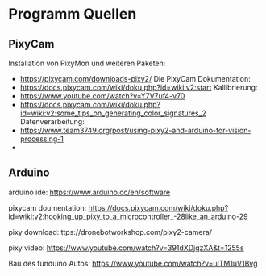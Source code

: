 # Programm Quellen
## PixyCam
Installation von PixyMon und weiteren Paketen:
* https://pixycam.com/downloads-pixy2/
Die PixyCam Dokumentation:
* https://docs.pixycam.com/wiki/doku.php?id=wiki:v2:start 
Kallibrierung:
* https://www.youtube.com/watch?v=Y7V7uf4-v70
* https://docs.pixycam.com/wiki/doku.php?id=wiki:v2:some_tips_on_generating_color_signatures_2
Datenverarbeitung:
* https://www.team3749.org/post/using-pixy2-and-arduino-for-vision-processing-1
* 
## Arduino
 arduino ide: https://www.arduino.cc/en/software

  pixycam doumentation: https://docs.pixycam.com/wiki/doku.php?id=wiki:v2:hooking_up_pixy_to_a_microcontroller_-28like_an_arduino-29

  pixy download: ttps://dronebotworkshop.com/pixy2-camera/

 pixy video:  https://www.youtube.com/watch?v=391dXDjqzXA&t=1255s

 Bau des funduino Autos: https://www.youtube.com/watch?v=ulTM1uV1Bvg



